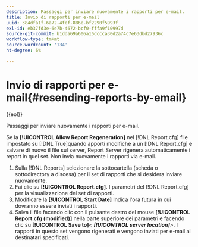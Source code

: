 ```yaml
---
description: Passaggi per inviare nuovamente i rapporti per e-mail.
title: Invio di rapporti per e-mail
uuid: 384dfa1f-6a72-4fef-886e-bf2290f5993f
exl-id: eb37fd3e-6e7b-4672-bcf0-fffa9f10997d
source-git-commit: b1dda69a606a16dccca30d2a74c7e63dbd27936c
workflow-type: tm+mt
source-wordcount: '134'
ht-degree: 6%

---
```


# Invio di rapporti per e-mail{#resending-reports-by-email}

{{eol}}

Passaggi per inviare nuovamente i rapporti per e-mail.

Se la **[!UICONTROL Allow Report Regeneration]** nel [!DNL Report.cfg] file impostato su [!DNL True]quando apporti modifiche a un [!DNL Report.cfg] e salvare di nuovo il file sul server, Report Server rigenera automaticamente i report in quel set. Non invia nuovamente i rapporti via e-mail.

1. Sulla [!DNL Reports] selezionare la sottocartella (scheda o sottodirectory a discesa) per il set di rapporti che si desidera inviare nuovamente.
1. Fai clic su **[!UICONTROL Report.cfg]**. I parametri del [!DNL Report.cfg] per la visualizzazione del set di rapporti.
1. Modificare la **[!UICONTROL Start Date]** Indica l&#39;ora futura in cui dovranno essere inviati i rapporti.
1. Salva il file facendo clic con il pulsante destro del mouse **[!UICONTROL Report.cfg (modified)]** nella parte superiore dei parametri e facendo clic su **[!UICONTROL Save to]***&lt; **[!UICONTROL server location]**>*.
I rapporti in questo set vengono rigenerati e vengono inviati per e-mail ai destinatari specificati.
